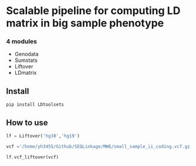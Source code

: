 # Scalable pipeline for computing LD matrix in big sample phenotype



### 4 modules
- Genodata
- Sumstats
- Liftover
- LDmatrix

## Install

`pip install LDtoolsets`

## How to use

```python
lf = Liftover('hg38','hg19')
```

```python
vcf ='/home/yh3455/Github/SEQLinkage/MWE/small_sample_ii_coding.vcf.gz'
```

```python
lf.vcf_liftover(vcf)
```
